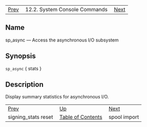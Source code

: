|     |     |     |
| --- | --- | --- |
| [Prev](console_commands.signing_stats_reset)  | 12.2. System Console Commands |  [Next](console_commands.spool_import.php) |

<a name="console_commands.sp_async"></a>
## Name

sp_async — Access the asynchronous I/O subsystem

## Synopsis

`sp_async` { stats }

<a name="idp16379536"></a>
## Description

Display summary statistics for asynchronous I/O.

|     |     |     |
| --- | --- | --- |
| [Prev](console_commands.signing_stats_reset)  | [Up](console.commands.non-module.php) |  [Next](console_commands.spool_import.php) |
| signing_stats reset  | [Table of Contents](index) |  spool import |
